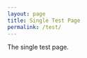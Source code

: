 ```yaml
---
layout: page
title: Single Test Page
permalink: /test/
---
```

The single test page.
<script src="https://code.jquery.com/jquery-3.3.1.min.js" integrity="sha256-FgpCb/KJQlLNfOu91ta32o/NMZxltwRo8QtmkMRdAu8=" crossorigin="anonymous"></script>
<script src="https://cdnjs.cloudflare.com/ajax/libs/showdown/1.8.6/showdown.min.js"></script>
<script src="{{ site.baseurl }}/js/comment.js"></script>
<script type="text/javascript">
Comments.init("JiYouMCC", "git-comment");
var callback = function(data) {
for (var i = data.length - 1; i >= 0; i--) {
var commentData = data[i];
var userName = commentData.user.login;
var userAvatar = commentData.user.avatar_url;
var userLink = commentData.user.html_url;
var date = new Date(commentData.created_at);
var converter = new showdown.Converter();
var html = converter.makeHtml(commentData.body);
$("#comments").append(
$("<div class='comment'></div>").append(
$("<p></p>").text(userName + " @ " + date)
).append(
$(html)
)
);
}
console.log(data);
}
Comments.get(1, callback);
</script>
<div id="comments"></div>
